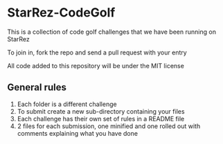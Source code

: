 # StarRez-CodeGolf

This is a collection of code golf challenges that we have been running on StarRez

To join in, fork the repo and send a pull request with your entry

All code added to this repository will be under the MIT license

## General rules
1. Each folder is a different challenge
2. To submit create a new sub-directory containing your files
3. Each challenge has their own set of rules in a README file
4. 2 files for each submission, one minified and one rolled out with comments explaining what you have done
